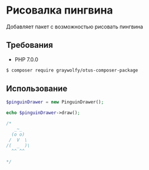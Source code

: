# Рисовалка пингвина

Добавляет пакет с возможностью рисовать пингвина

## Требования

- PHP 7.0.0

```bash
$ composer require graywolfy/otus-composer-package
```

## Использование

```php
$pinguinDrawer = new PinguinDrawer();

echo $pinguinDrawer->draw();

/*
   _~_     
  (o o)    
 /  V  \   
/(  _  )\  
  ^^ ^^   
 
*/
```
